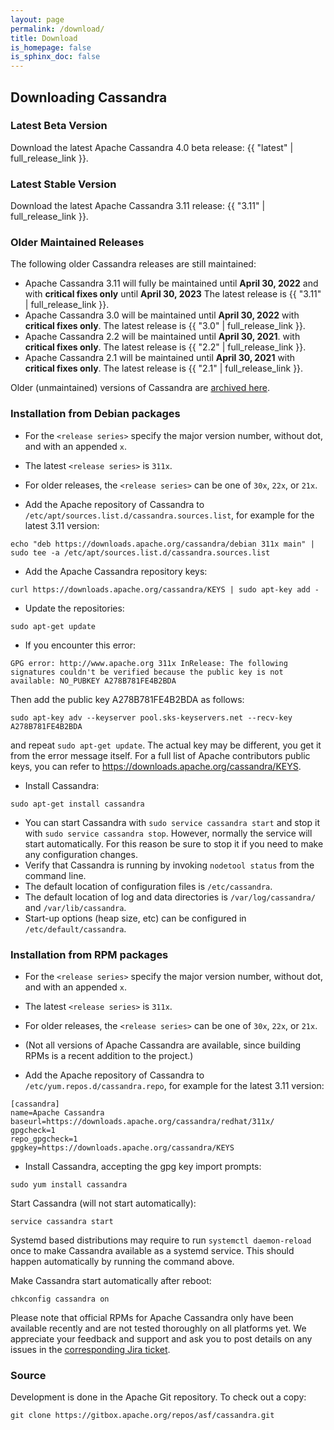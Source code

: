 ```yaml
---
layout: page
permalink: /download/
title: Download
is_homepage: false
is_sphinx_doc: false
---
```


Downloading Cassandra
---------------------

### Latest Beta Version

Download the latest Apache Cassandra 4.0 beta release: {{ "latest" | full_release_link }}.

### Latest Stable Version

Download the latest Apache Cassandra 3.11 release: {{ "3.11" | full_release_link }}.

### Older Maintained Releases

The following older Cassandra releases are still maintained:

* Apache Cassandra 3.11 will fully be maintained until **April 30, 2022** and with **critical fixes only** until **April 30, 2023** The latest release is {{ "3.11" | full_release_link }}.
* Apache Cassandra 3.0 will be maintained until **April 30, 2022** with **critical fixes only**. The latest release is {{ "3.0" | full_release_link }}.
* Apache Cassandra 2.2 will be maintained until **April 30, 2021**. with **critical fixes only**. The latest release is {{ "2.2" | full_release_link }}.
* Apache Cassandra 2.1 will be maintained until **April 30, 2021** with **critical fixes only**. The latest release is {{ "2.1" | full_release_link }}.

Older (unmaintained) versions of Cassandra are [archived here](http://archive.apache.org/dist/cassandra/).

### Installation from Debian packages

* For the `<release series>` specify the major version number, without dot, and with an appended `x`.
* The latest `<release series>` is `311x`.
* For older releases, the `<release series>` can be one of `30x`, `22x`, or `21x`.

* Add the Apache repository of Cassandra to `/etc/apt/sources.list.d/cassandra.sources.list`, for example for the latest 3.11 version:

```
echo "deb https://downloads.apache.org/cassandra/debian 311x main" | sudo tee -a /etc/apt/sources.list.d/cassandra.sources.list
```

* Add the Apache Cassandra repository keys:

```
curl https://downloads.apache.org/cassandra/KEYS | sudo apt-key add -
```

* Update the repositories:

```
sudo apt-get update
```

* If you encounter this error:

```
GPG error: http://www.apache.org 311x InRelease: The following signatures couldn't be verified because the public key is not available: NO_PUBKEY A278B781FE4B2BDA
```
Then add the public key A278B781FE4B2BDA as follows:

```
sudo apt-key adv --keyserver pool.sks-keyservers.net --recv-key A278B781FE4B2BDA
```
and repeat `sudo apt-get update`. The actual key may be different, you get it from the error message itself. For a
full list of Apache contributors public keys, you can refer to <https://downloads.apache.org/cassandra/KEYS>.

* Install Cassandra:

```
sudo apt-get install cassandra
```

* You can start Cassandra with `sudo service cassandra start` and stop it with `sudo service cassandra stop`.
  However, normally the service will start automatically. For this reason be sure to stop it if you need to make any
  configuration changes.
* Verify that Cassandra is running by invoking `nodetool status` from the command line.
* The default location of configuration files is `/etc/cassandra`.
* The default location of log and data directories is `/var/log/cassandra/` and `/var/lib/cassandra`.
* Start-up options (heap size, etc) can be configured in `/etc/default/cassandra`.

### Installation from RPM packages

* For the `<release series>` specify the major version number, without dot, and with an appended `x`.
* The latest `<release series>` is `311x`.
* For older releases, the `<release series>` can be one of `30x`, `22x`, or `21x`.
* (Not all versions of Apache Cassandra are available, since building RPMs is a recent addition to the project.)

* Add the Apache repository of Cassandra to `/etc/yum.repos.d/cassandra.repo`, for example for the latest 3.11 version:

```text
[cassandra]
name=Apache Cassandra
baseurl=https://downloads.apache.org/cassandra/redhat/311x/
gpgcheck=1
repo_gpgcheck=1
gpgkey=https://downloads.apache.org/cassandra/KEYS
```

* Install Cassandra, accepting the gpg key import prompts:

```
sudo yum install cassandra
```

Start Cassandra (will not start automatically):

```
service cassandra start
```

Systemd based distributions may require to run `systemctl daemon-reload` once to make Cassandra available as a systemd service. This should happen automatically by running the command above.

Make Cassandra start automatically after reboot:

```
chkconfig cassandra on
```

Please note that official RPMs for Apache Cassandra only have been available recently and are not tested thoroughly on all platforms yet. We appreciate your feedback and support and ask you to post details on any issues in the [corresponding Jira ticket](https://issues.apache.org/jira/browse/CASSANDRA-13433).


### Source

Development is done in the Apache Git repository. To check out a copy:

```
git clone https://gitbox.apache.org/repos/asf/cassandra.git
```
